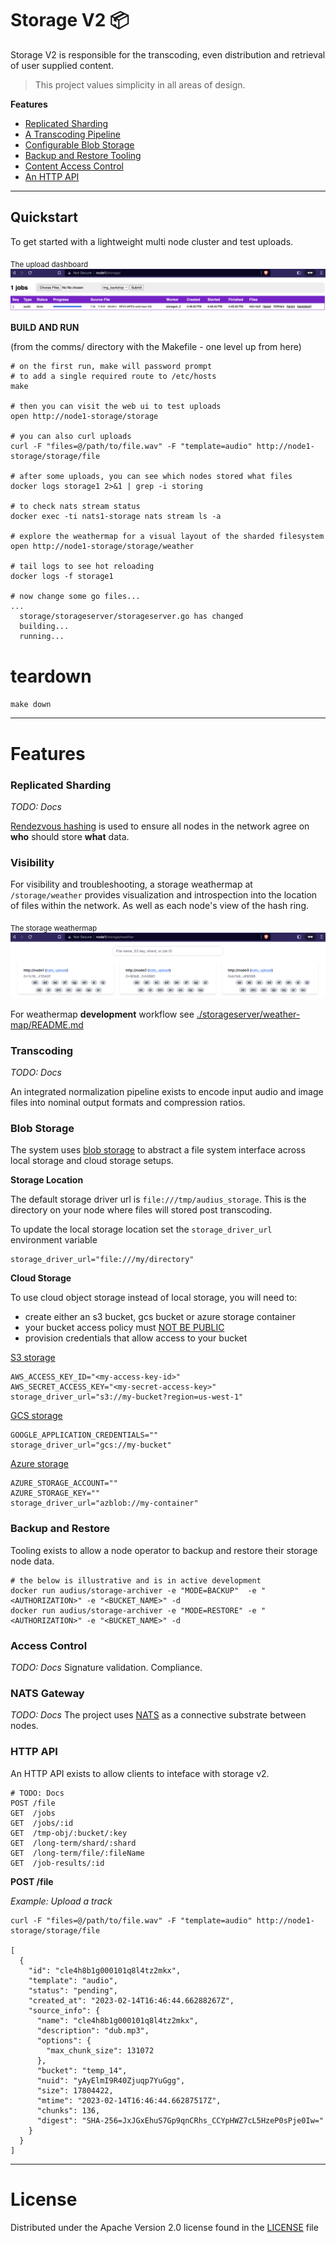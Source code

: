 # Storage V2 :package:

Storage V2 is responsible for the transcoding, even distribution and retrieval of user supplied content.

> This project values simplicity in all areas of design.

**Features**
- [Replicated Sharding](#replicated-sharding)
- [A Transcoding Pipeline](#transcoding)
- [Configurable Blob Storage](#blob-storage)
- [Backup and Restore Tooling](#backup-and-restore)
- [Content Access Control](#access-control)
- [An HTTP API](#http-api)

---

## Quickstart

To get started with a lightweight multi node cluster and test uploads.

<sub>The upload dashboard</sub>
![upload-dashboard](../docs/uploads.png)

**BUILD AND RUN**

(from the comms/ directory with the Makefile - one level up from here)
```shell
# on the first run, make will password prompt
# to add a single required route to /etc/hosts
make

# then you can visit the web ui to test uploads
open http://node1-storage/storage

# you can also curl uploads
curl -F "files=@/path/to/file.wav" -F "template=audio" http://node1-storage/storage/file

# after some uploads, you can see which nodes stored what files 
docker logs storage1 2>&1 | grep -i storing

# to check nats stream status
docker exec -ti nats1-storage nats stream ls -a

# explore the weathermap for a visual layout of the sharded filesystem
open http://node1-storage/storage/weather

# tail logs to see hot reloading
docker logs -f storage1

# now change some go files...
...
  storage/storageserver/storageserver.go has changed
  building...
  running...
```

# teardown
`make down`

---

# Features

### Replicated Sharding

<i>TODO: Docs</i>

[Rendezvous hashing](https://en.wikipedia.org/wiki/Rendezvous_hashing) is used to ensure all nodes in the network agree on **who** should store **what** data.

### Visibility

For visibility and troubleshooting, a storage weathermap at `/storage/weather` provides visualization and introspection into the location of files within the network. As well as each node's view of the hash ring.

<sub>The storage weathermap</sub>
![storage-weathermap](../docs/weather.png)

For weathermap **development** workflow see [./storageserver/weather-map/README.md](./storageserver/weather-map/README.md)

### Transcoding

<i>TODO: Docs</i>

An integrated normalization pipeline exists to encode input audio and image files into nominal output formats and compression ratios.

### Blob Storage

The system uses [blob storage](https://gocloud.dev/howto/blob/) to abstract a file system interface across local storage and cloud storage setups.

**Storage Location**

The default storage driver url is `file:///tmp/audius_storage`.
This is the directory on your node where files will stored post transcoding.

To update the local storage location set the `storage_driver_url` environment variable

```shell
storage_driver_url="file:///my/directory"
```

**Cloud Storage**

To use cloud object storage instead of local storage, you will need to:

- create either an s3 bucket, gcs bucket or azure storage container
- your bucket access policy must <u>NOT BE PUBLIC</u>
- provision credentials that allow access to your bucket

[S3 storage](https://aws.amazon.com/s3/)
```shell
AWS_ACCESS_KEY_ID="<my-access-key-id>"
AWS_SECRET_ACCESS_KEY="<my-secret-access-key>"
storage_driver_url="s3://my-bucket?region=us-west-1"
```

[GCS storage](https://cloud.google.com/storage/docs/creating-buckets)
```shell
GOOGLE_APPLICATION_CREDENTIALS=""
storage_driver_url="gcs://my-bucket"
```

[Azure storage](https://azure.microsoft.com/en-us/products/storage/blobs)
```shell
AZURE_STORAGE_ACCOUNT=""
AZURE_STORAGE_KEY=""
storage_driver_url="azblob://my-container"
```

### Backup and Restore

Tooling exists to allow a node operator to backup and restore their storage node data.

```shell
# the below is illustrative and is in active development
docker run audius/storage-archiver -e "MODE=BACKUP"  -e "<AUTHORIZATION>" -e "<BUCKET_NAME>" -d
docker run audius/storage-archiver -e "MODE=RESTORE" -e "<AUTHORIZATION>" -e "<BUCKET_NAME>" -d
```

### Access Control

<i>TODO: Docs</i>
Signature validation. Compliance.

### NATS Gateway

<i>TODO: Docs</i>
The project uses [NATS](https://nats.io) as a connective substrate between nodes.

### HTTP API

An HTTP API exists to allow clients to inteface with storage v2.

```shell
# TODO: Docs
POST /file
GET  /jobs
GET  /jobs/:id
GET  /tmp-obj/:bucket/:key
GET  /long-term/shard/:shard
GET  /long-term/file/:fileName
GET  /job-results/:id
```

**POST /file**

<i>Example: Upload a track</i>

```shell
curl -F "files=@/path/to/file.wav" -F "template=audio" http://node1-storage/storage/file

[
  {
    "id": "cle4h8b1g000101q8l4tz2mkx",
    "template": "audio",
    "status": "pending",
    "created_at": "2023-02-14T16:46:44.66288267Z",
    "source_info": {
      "name": "cle4h8b1g000101q8l4tz2mkx",
      "description": "dub.mp3",
      "options": {
        "max_chunk_size": 131072
      },
      "bucket": "temp_14",
      "nuid": "yAyElmI9R40Zjuqp7YuGgg",
      "size": 17804422,
      "mtime": "2023-02-14T16:46:44.66287517Z",
      "chunks": 136,
      "digest": "SHA-256=JxJGxEhuS7Gp9qnCRhs_CCYpHWZ7cL5HzeP0sPje0Iw="
    }
  }
]
```

---

# License

Distributed under the Apache Version 2.0 license found in the [LICENSE](../../LICENSE) file
